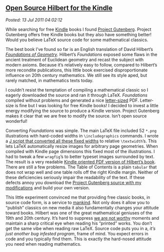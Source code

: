  
[Open Source Hilbert for the Kindle](http://bakerjd99.wordpress.com/2011/07/12/open-source-hilbert-for-the-kindle/)
-------------------------------------------------------------------------------------------------------------------

*Posted: 13 Jul 2011 04:02:12*

While searching for free
[Kindle](http://www.amazon.com/Kindle-Wireless-Reader-Wifi-Graphite/dp/B002Y27P3M)
books I found [Project
Gutenberg](http://www.gutenberg.org/wiki/Main\_Page). Project Gutenberg
offers free Kindle books but they also have something better! Would you
believe LaTeX source code for some mathematical classics.

The best book I’ve found so far is an English translation of David
Hilbert’s *[Foundations of
Geometry](http://www.gutenberg.org/ebooks/17384)*. Hilbert’s
*Foundations* exposed some flaws in the ancient treatment of Euclidean
geometry and recast the subject with modern axioms. Because it’s
relatively easy to follow, compared to Hilbert’s more recondite
publications, this little book exercised disproportionate influence on
20th century mathematics. We still see its style aped, but rarely
matched, in mathematics texts today.

I couldn’t resist the temptation of compiling a mathematical classic so
I eagerly downloaded the source and ran it through LaTeX. *Foundations*
compiled without problems and generated a nice
[letter-sized](http://en.wikipedia.org/wiki/Letter\_(paper\_size)) PDF.
Letter-size is fine but I was looking for free Kindle books! I decided
to invest a little energy modifying the source to produce a Kindle
version. Project Gutenberg makes it clear that we are free to modify the
source. Isn’t open source wonderful!

Converting *Foundations* was simple. The main LaTeX file included 52
`*.png` illustrations with hard-coded widths in `\includegraphics`
commands. I wrote a [J script that converted all these fixed
widths](http://www.box.net/shared/prbdlqpysa2zmugelzye) to relative
`\textwidth`’s. This lets LaTeX automatically resize images for
arbitrary page geometries. When compiled with Kindle page dimensions
this fixed most of the illustrations. I had to tweak a few `wragfig`’s
to better typeset images surrounded by text. The result is a very
readable [Kindle oriented PDF version of Hilbert’s
book](http://www.box.net/shared/7gzg1ssu5gddr953et6h). There are still a
few problems. The Table of Contents is a plain `tabular` that does not
wrap well and one table rolls off the right Kindle margin. Neither of
these deficiencies seriously impair the readability of the text. If
these defects annoy you download the [Project Gutenberg source with my
modifications](http://www.box.net/shared/p6zmknarsscnrci8vj8o) and build
your own version.

This little experiment convinced me that providing free classic books,
in source code form, is a service to
[mankind](http://www.articlesbase.com/writing-articles/is-mankind-sexist-1836076.html).
Not only does it allow you to “publish” classics on new media it also
fundamentally changes your attitude toward books. Hilbert was one of the
great mathematical geniuses of the 19th and 20th century. It’s hard to
suppress [we are not worthy](http://www.youtube.com/watch?v=-FucbvoFFy0)
moments and maintain a sharp critical eye when reading his “printed”
works. You don’t get the same vibe when reading raw LaTeX. Source code
puts you in a, *it’s just another bug infested program*, frame of mind.
You expect errors in code and you typically find them. This is exactly
the hard-nosed attitude you need when reading mathematics.
